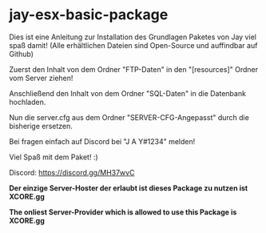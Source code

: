 # jay-esx-basic-package
Dies ist eine Anleitung zur Installation des Grundlagen Paketes von Jay viel spaß damit!
(Alle erhältlichen Dateien sind Open-Source und auffindbar auf Github)

Zuerst den Inhalt von dem Ordner "FTP-Daten" in den "[resources]" Ordner vom Server ziehen!

Anschließend den Inhalt von dem Ordner "SQL-Daten" in die Datenbank hochladen.

Nun die server.cfg aus dem Ordner "SERVER-CFG-Angepasst" durch die bisherige ersetzen.

Bei fragen einfach auf Discord bei "J A Y#1234" melden!

Viel Spaß mit dem Paket! :)

Discord: https://discord.gg/MH37wvC

**Der einzige Server-Hoster der erlaubt ist dieses Package zu nutzen ist XCORE.gg**

**The onliest Server-Provider which is allowed to use this Package is XCORE.gg**
